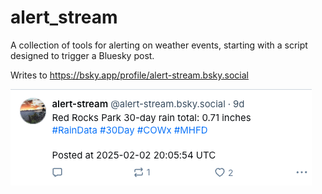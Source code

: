 # alert_stream
A collection of tools for alerting on weather events, starting with a script designed to trigger a Bluesky post. 

Writes to https://bsky.app/profile/alert-stream.bsky.social



![An example Bluesky post](docs/images/bluesky_post.png) 

